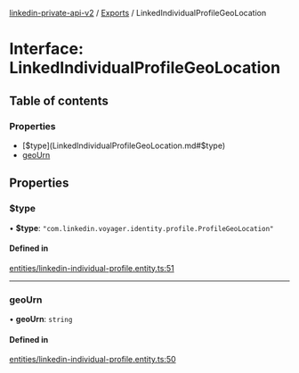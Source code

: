 [linkedin-private-api-v2](../README.md) / [Exports](../modules.md) / LinkedIndividualProfileGeoLocation

# Interface: LinkedIndividualProfileGeoLocation

## Table of contents

### Properties

- [$type](LinkedIndividualProfileGeoLocation.md#$type)
- [geoUrn](LinkedIndividualProfileGeoLocation.md#geourn)

## Properties

### $type

• **$type**: ``"com.linkedin.voyager.identity.profile.ProfileGeoLocation"``

#### Defined in

[entities/linkedin-individual-profile.entity.ts:51](https://github.com/akash-gupt/linkedin-private-api/blob/d170d2d/src/entities/linkedin-individual-profile.entity.ts#L51)

___

### geoUrn

• **geoUrn**: `string`

#### Defined in

[entities/linkedin-individual-profile.entity.ts:50](https://github.com/akash-gupt/linkedin-private-api/blob/d170d2d/src/entities/linkedin-individual-profile.entity.ts#L50)

